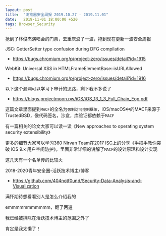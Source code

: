 ```yaml
---
layout: post
title:  "浏览器安全周报 2019.10.27 - 2019.11.01"
date:   2019-11-01 18:00:00 +520
tags: Browser_Security
---
```


抢到了林俊杰演唱会的门票，去重庆浪了一波，拖到现在更新一波安全周报

JSC: GetterSetter type confusion during DFG compilation
- https://bugs.chromium.org/p/project-zero/issues/detail?id=1915

WebKit: Universal XSS in HTMLFrameElementBase::isURLAllowed
- https://bugs.chromium.org/p/project-zero/issues/detail?id=1916

以下这个漏洞可以学习下审计的思路，剩下我不多说了
- https://blogs.projectmoon.pw/iOS/iOS_13_1_3_Full_Chain_Eop.pdf

这篇文章里面提到`MACF`的全名为`强制访问控制框架`，iOS/macOS中的MACF来源于TrustedBSD，像代码签名，沙盒，库验证都依赖于`MACF`

有一篇相关的论文大家可以读一读《New approaches to operating system security extensibility》

更多的细节大家可以学习360 Nirvan Team在2017 ISC上的分享《手把手教你突破 iOS 9.x 用户空间防护》，里面非常详细的讲解了`MACF`的设计原理和设计实现

这几天有一个名单传的比较火

2018-2020青年安全圈-活跃技术博主/博客
- https://github.com/404notf0und/Security-Data-Analysis-and-Visualization

满怀期待想看看别人是怎么介绍我的

emmmmmmmmmmm，翻了两遍

我已经被排除在活跃技术博主的范围之外了

肯定是我太懒了！
